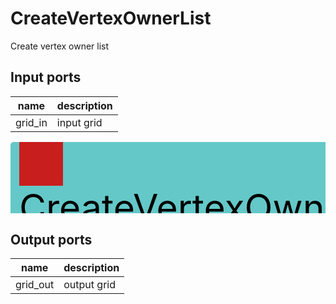 
# CreateVertexOwnerList
Create vertex owner list

## Input ports
|name|description|
|-|-|
|grid_in|input grid|


<svg width="922.5999999999999" height="210" >
<rect x="0" y="0" width="922.5999999999999" height="210" rx="5" ry="5" style="fill:#64c8c8ff;" />
<rect x="14.0" y="0" width="70" height="70" rx="0" ry="0" style="fill:#c81e1eff;" >
<title>grid_in</title></rect>
<title>grid_in</title></rect><rect x="14.0" y="140" width="70" height="70" rx="0" ry="0" style="fill:#c8c81eff;" >
<title>grid_out</title></rect>
<text x="14.0" y="126.0" font-size="4.2em">CreateVertexOwnerList</text></svg>

## Output ports
|name|description|
|-|-|
|grid_out|output grid|
